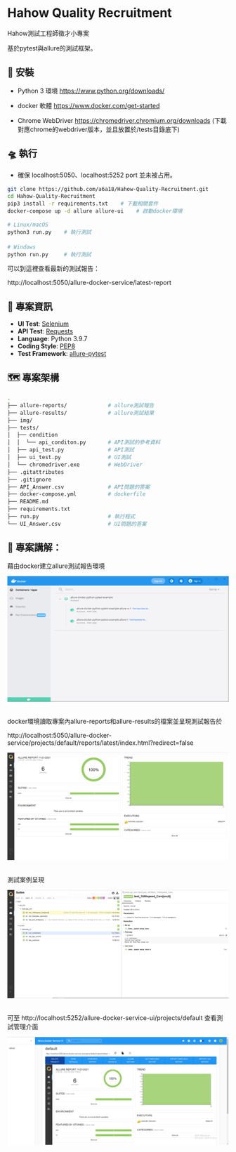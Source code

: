 # Hahow Quality Recruitment

Hahow測試工程師徵才小專案

基於pytest與allure的測試框架。


## 🧰 安裝

- Python 3 環境
https://www.python.org/downloads/

- docker 軟體
https://www.docker.com/get-started

- Chrome WebDriver
https://chromedriver.chromium.org/downloads (下載對應chrome的webdriver版本，並且放置於/tests目錄底下)

## 🛸 執行

- 確保 localhost:5050、localhost:5252 port 並未被占用。

```bash
git clone https://github.com/a6a18/Hahow-Quality-Recruitment.git
cd Hahow-Quality-Recruitment
pip3 install -r requirements.txt    # 下載相關套件
docker-compose up -d allure allure-ui    # 啟動docker環境
```

```bash
# Linux/macOS
python3 run.py    # 執行測試

# Windows
python run.py     # 執行測試
```

可以到這裡查看最新的測試報告：

http://localhost:5050/allure-docker-service/latest-report


## 🏸 專案資訊

- **UI Test**: [Selenium]
- **API Test**: [Requests]
- **Language**: Python 3.9.7
- **Coding Style**: [PEP8]
- **Test Framework**: [allure-pytest]


## 🗺️ 專案架構

```bash
.
├── allure-reports/             # allure測試報告
├── allure-results/             # allure測試結果
├── img/                        
├── tests/ 
│  ├── condition
│  │  └── api_conditon.py       # API測試的參考資料                     
│  ├── api_test.py              # API測試
│  ├── ui_test.py               # UI測試
│  └── chromedriver.exe         # WebDriver
├── .gitattributes
├── .gitignore
├── API_Answer.csv              # API問題的答案
├── docker-compose.yml          # dockerfile
├── README.md
├── requirements.txt
├── run.py                      # 執行程式
└── UI_Answer.csv               # UI問題的答案     
```


## 🐸 專案講解：

藉由docker建立allure測試報告環境<br>

![docker畫面](https://github.com/a6a18/Hahow-Quality-Recruitment/blob/main/img/docker%E7%95%AB%E9%9D%A2.png)<br><br>

docker環境讀取專案內allure-reports和allure-results的檔案並呈現測試報告於

http://localhost:5050/allure-docker-service/projects/default/reports/latest/index.html?redirect=false <br>

![Allure報告視窗](https://github.com/a6a18/Hahow-Quality-Recruitment/blob/main/img/Allure報告視窗.png)<br><br>

測試案例呈現<br>

![Testcase](https://github.com/a6a18/Hahow-Quality-Recruitment/blob/main/img/Testcase.png)<br><br>

可至 http://localhost:5252/allure-docker-service-ui/projects/default 查看測試管理介面 <br>

![測試管理](https://github.com/a6a18/Hahow-Quality-Recruitment/blob/main/img/測試管理.png)<br><br>


[Selenium]: https://www.selenium.dev/
[PEP8]: https://www.python.org/dev/peps/pep-0008/
[Requests]: https://docs.python-requests.org/en/latest/
[Pytest]: https://docs.pytest.org/en/6.2.x/
[allure-pytest]: https://docs.qameta.io/allure-report/frameworks/python/pytest
